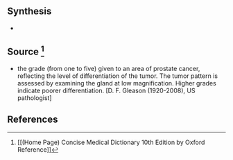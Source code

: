 ## Synthesis
- 
## Source [^1]
- the grade (from one to five) given to an area of prostate cancer, reflecting the level of differentiation of the tumor. The tumor pattern is assessed by examining the gland at low magnification. Higher grades indicate poorer differentiation. \[D. F. Gleason (1920-2008), US pathologist]
## References

[^1]: [[(Home Page) Concise Medical Dictionary 10th Edition by Oxford Reference]]